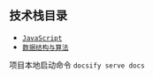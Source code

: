 
## 技术栈目录
* [`JavaScript`](/js/base.md)
* [`数据结构与算法`](/dataStructure-and-algorithm/README.md)

项目本地启动命令
`docsify serve docs`
